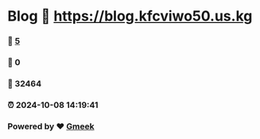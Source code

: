 # Blog :link: https://blog.kfcviwo50.us.kg 
### :page_facing_up: [5](https://blog.kfcviwo50.us.kg/tag.html) 
### :speech_balloon: 0 
### :hibiscus: 32464 
### :alarm_clock: 2024-10-08 14:19:41 
### Powered by :heart: [Gmeek](https://github.com/Meekdai/Gmeek)

